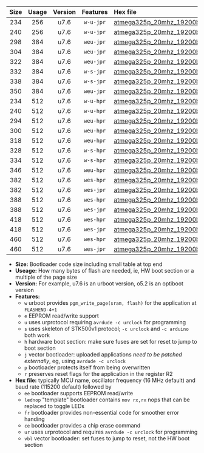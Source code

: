 |Size|Usage|Version|Features|Hex file|
|:-:|:-:|:-:|:-:|:--|
|234|256|u7.6|`w-u-jpr`|[atmega325p_20mhz_19200bps_ur_vbl.hex](https://raw.githubusercontent.com/stefanrueger/urboot/main/atmega325p_20mhz_19200bps_ur_vbl.hex)|
|240|256|u7.6|`w-u-jpr`|[atmega325p_20mhz_19200bps_lednop_ur_vbl.hex](https://raw.githubusercontent.com/stefanrueger/urboot/main/atmega325p_20mhz_19200bps_lednop_ur_vbl.hex)|
|298|384|u7.6|`weu-jpr`|[atmega325p_20mhz_19200bps_ee_ur_vbl.hex](https://raw.githubusercontent.com/stefanrueger/urboot/main/atmega325p_20mhz_19200bps_ee_ur_vbl.hex)|
|304|384|u7.6|`weu-jpr`|[atmega325p_20mhz_19200bps_ee_lednop_ur_vbl.hex](https://raw.githubusercontent.com/stefanrueger/urboot/main/atmega325p_20mhz_19200bps_ee_lednop_ur_vbl.hex)|
|322|384|u7.6|`weu-jpr`|[atmega325p_20mhz_19200bps_ee_lednop_fr_ur_vbl.hex](https://raw.githubusercontent.com/stefanrueger/urboot/main/atmega325p_20mhz_19200bps_ee_lednop_fr_ur_vbl.hex)|
|332|384|u7.6|`w-s-jpr`|[atmega325p_20mhz_19200bps_vbl.hex](https://raw.githubusercontent.com/stefanrueger/urboot/main/atmega325p_20mhz_19200bps_vbl.hex)|
|338|384|u7.6|`w-s-jpr`|[atmega325p_20mhz_19200bps_lednop_vbl.hex](https://raw.githubusercontent.com/stefanrueger/urboot/main/atmega325p_20mhz_19200bps_lednop_vbl.hex)|
|350|384|u7.6|`weu-jpr`|[atmega325p_20mhz_19200bps_ee_lednop_fr_ce_ur_vbl.hex](https://raw.githubusercontent.com/stefanrueger/urboot/main/atmega325p_20mhz_19200bps_ee_lednop_fr_ce_ur_vbl.hex)|
|234|512|u7.6|`w-u-hpr`|[atmega325p_20mhz_19200bps_ur.hex](https://raw.githubusercontent.com/stefanrueger/urboot/main/atmega325p_20mhz_19200bps_ur.hex)|
|240|512|u7.6|`w-u-hpr`|[atmega325p_20mhz_19200bps_lednop_ur.hex](https://raw.githubusercontent.com/stefanrueger/urboot/main/atmega325p_20mhz_19200bps_lednop_ur.hex)|
|294|512|u7.6|`weu-hpr`|[atmega325p_20mhz_19200bps_ee_ur.hex](https://raw.githubusercontent.com/stefanrueger/urboot/main/atmega325p_20mhz_19200bps_ee_ur.hex)|
|300|512|u7.6|`weu-hpr`|[atmega325p_20mhz_19200bps_ee_lednop_ur.hex](https://raw.githubusercontent.com/stefanrueger/urboot/main/atmega325p_20mhz_19200bps_ee_lednop_ur.hex)|
|318|512|u7.6|`weu-hpr`|[atmega325p_20mhz_19200bps_ee_lednop_fr_ur.hex](https://raw.githubusercontent.com/stefanrueger/urboot/main/atmega325p_20mhz_19200bps_ee_lednop_fr_ur.hex)|
|328|512|u7.6|`w-s-hpr`|[atmega325p_20mhz_19200bps.hex](https://raw.githubusercontent.com/stefanrueger/urboot/main/atmega325p_20mhz_19200bps.hex)|
|334|512|u7.6|`w-s-hpr`|[atmega325p_20mhz_19200bps_lednop.hex](https://raw.githubusercontent.com/stefanrueger/urboot/main/atmega325p_20mhz_19200bps_lednop.hex)|
|346|512|u7.6|`weu-hpr`|[atmega325p_20mhz_19200bps_ee_lednop_fr_ce_ur.hex](https://raw.githubusercontent.com/stefanrueger/urboot/main/atmega325p_20mhz_19200bps_ee_lednop_fr_ce_ur.hex)|
|382|512|u7.6|`wes-hpr`|[atmega325p_20mhz_19200bps_ee.hex](https://raw.githubusercontent.com/stefanrueger/urboot/main/atmega325p_20mhz_19200bps_ee.hex)|
|382|512|u7.6|`wes-jpr`|[atmega325p_20mhz_19200bps_ee_vbl.hex](https://raw.githubusercontent.com/stefanrueger/urboot/main/atmega325p_20mhz_19200bps_ee_vbl.hex)|
|388|512|u7.6|`wes-hpr`|[atmega325p_20mhz_19200bps_ee_lednop.hex](https://raw.githubusercontent.com/stefanrueger/urboot/main/atmega325p_20mhz_19200bps_ee_lednop.hex)|
|388|512|u7.6|`wes-jpr`|[atmega325p_20mhz_19200bps_ee_lednop_vbl.hex](https://raw.githubusercontent.com/stefanrueger/urboot/main/atmega325p_20mhz_19200bps_ee_lednop_vbl.hex)|
|418|512|u7.6|`wes-hpr`|[atmega325p_20mhz_19200bps_ee_lednop_fr.hex](https://raw.githubusercontent.com/stefanrueger/urboot/main/atmega325p_20mhz_19200bps_ee_lednop_fr.hex)|
|418|512|u7.6|`wes-jpr`|[atmega325p_20mhz_19200bps_ee_lednop_fr_vbl.hex](https://raw.githubusercontent.com/stefanrueger/urboot/main/atmega325p_20mhz_19200bps_ee_lednop_fr_vbl.hex)|
|460|512|u7.6|`wes-hpr`|[atmega325p_20mhz_19200bps_ee_lednop_fr_ce.hex](https://raw.githubusercontent.com/stefanrueger/urboot/main/atmega325p_20mhz_19200bps_ee_lednop_fr_ce.hex)|
|460|512|u7.6|`wes-jpr`|[atmega325p_20mhz_19200bps_ee_lednop_fr_ce_vbl.hex](https://raw.githubusercontent.com/stefanrueger/urboot/main/atmega325p_20mhz_19200bps_ee_lednop_fr_ce_vbl.hex)|

- **Size:** Bootloader code size including small table at top end
- **Useage:** How many bytes of flash are needed, ie, HW boot section or a multiple of the page size
- **Version:** For example, u7.6 is an urboot version, o5.2 is an optiboot version
- **Features:**
  + `w` urboot provides `pgm_write_page(sram, flash)` for the application at `FLASHEND-4+1`
  + `e` EEPROM read/write support
  + `u` uses urprotocol requiring `avrdude -c urclock` for programming
  + `s` uses skeleton of STK500v1 protocol; `-c urclock` and `-c arduino` both work
  + `h` hardware boot section: make sure fuses are set for reset to jump to boot section
  + `j` vector bootloader: uploaded applications *need to be patched externally*, eg, using `avrdude -c urclock`
  + `p` bootloader protects itself from being overwritten
  + `r` preserves reset flags for the application in the register R2
- **Hex file:** typically MCU name, oscillator frequency (16 MHz default) and baud rate (115200 default) followed by
  + `ee` bootloader supports EEPROM read/write
  + `lednop` "template" bootloader contains `mov rx,rx` nops that can be replaced to toggle LEDs
  + `fr` bootloader provides non-essential code for smoother error handing
  + `ce` bootloader provides a chip erase command
  + `ur` uses urprotocol and requires `avrdude -c urclock` for programming
  + `vbl` vector bootloader: set fuses to jump to reset, not the HW boot section
